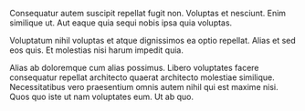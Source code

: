 Consequatur autem suscipit repellat fugit non. Voluptas et nesciunt. Enim similique ut. Aut eaque quia sequi nobis ipsa quia voluptas.
 Voluptatum nihil voluptas et atque dignissimos ea optio repellat. Alias et sed eos quis. Et molestias nisi harum impedit quia.
 Alias ab doloremque cum alias possimus. Libero voluptates facere consequatur repellat architecto quaerat architecto molestiae similique. Necessitatibus vero praesentium omnis autem nihil qui est maxime nisi. Quos quo iste ut nam voluptates eum. Ut ab quo.